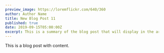 ```yaml
---
preview_image: https://loremflickr.com/640/360
author: Author Name
title: New Blog Post 11
published: true
date: 2019-09-15T05:00:00Z
excerpt: This is a summary of the blog post that will display in the article list.
---
```


This is a blog post with content.